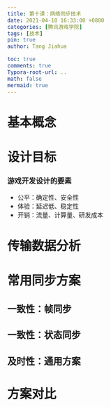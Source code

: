 ```yaml
---
title: 第十课：网络同步技术
date: 2021-04-10 16:33:00 +0800
categories: [腾讯游戏学院]
tags: [技术]
pin: true
author: Tang Jiahua

toc: true
comments: true
Typora-root-url: ..
math: false
mermaid: true
---
```


# 基本概念

# 设计目标

### 游戏开发设计的要素

- 公平：确定性、安全性
- 体验：延迟低、稳定性
- 开销：流量、计算量、研发成本

# 传输数据分析

# 常用同步方案

## 一致性：帧同步

## 一致性：状态同步

## 及时性：通用方案

# 方案对比